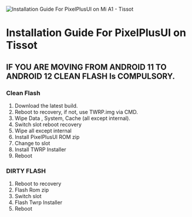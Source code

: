 ![Installation Guide For PixelPlusUI on Mi A1 - Tissot](https://i.imgur.com/pmZkslu.png "Installation")

# Installation Guide For PixelPlusUI on Tissot

## IF YOU ARE MOVING FROM ANDROID 11 TO ANDROID 12 CLEAN FLASH Is COMPULSORY.

### Clean Flash 
1. Download the latest build.
2. Reboot to recovery, if not, use TWRP.img via CMD.
3. Wipe Data , System, Cache (all except internal).
4. Switch slot reboot recovery
5. Wipe all except internal
6. Install PixelPlusUI ROM zip
7. Change to slot
8. Install TWRP Installer
9. Reboot

### DIRTY FLASH  
1. Reboot to recovery
2. Flash Rom zip
3. Switch slot
4. Flash Twrp Installer
5. Reboot

